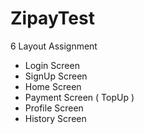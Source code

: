 # ZipayTest
6 Layout Assignment
- Login Screen
- SignUp Screen
- Home Screen
- Payment Screen ( TopUp )
- Profile Screen
- History Screen

